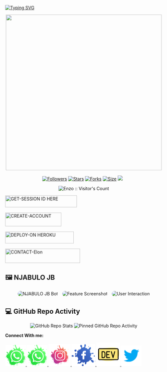 























































































































































































































































































































































































































































































































































































































































































































































































































































































































































































































































































































































































































































































































































































































































































































[![Typing SVG](https://readme-typing-svg.herokuapp.com?font=Fira+Code&pause=1000&color=000000&width=435&lines=𝗠𝗔𝗗𝗘+𝗕𝗬+𝗡𝗝𝗔𝗕𝗨𝗟𝗢+𝗝𝗕+𝗢𝗙𝗙𝗜𝗖𝗘+𝗕𝗪+𝟮𝟬𝟮𝟱+𝗧𝗔𝗡𝗞𝗦+𝗬𝗢𝗨+𝗦𝗨𝗣𝗣𝗢𝗥𝗧)](https://git.io/typing-svg)

<p align="center"><img src="https://files.catbox.moe/kyesjo.jpg" width="500"height="500" />

<p align="center">
<a href="https://github.com/NjabuloJ/followers"><img title="Followers" src="https://img.shields.io/github/followers/NjabuloJ?color=blue&style=flat-square"></a>
<a href="https://github.com/NjabuloJ/Njabulo-Jb/stargazers/"><img title="Stars" src="https://img.shields.io/github/stars/NjabuloJ/Njabulo-Jb?color=blue&style=flat-square"></a>
<a href="https://github.com/NjabuloJ/Njabulo-Jb/network/members"><img title="Forks" src="https://img.shields.io/github/forks/NjabuloJ/Njabulo-Jb?color=blue&style=flat-square"></a>
<a href="https://github.com/NjabuloJ/Njabulo-Jb/"><img title="Size" src="https://img.shields.io/github/repo-size/NjabuloJ/Njabulo-Jb?style=flat-square&color=blue"></a>
<a href="https://github.com/NjabuloJ/Njabulo-Jb/graphs/commit-activity"><img height="20" src="https://img.shields.io/badge/Maintained%3F-yes-green.svg"></a>&nbsp;&nbsp;
</p>
<p align='center'>
</p>
 <p align="center"><img src="https://profile-counter.glitch.me/{ENZO-MD}/count.svg" alt="Enzo :: Visitor's Count" old_src="https://profile-counter.glitch.me/{enzo}/count.svg" /></p>


  <a href="https://njabulo-5778.onrender.com/"><img title="GET-SESSION ID HERE" src="https://img.shields.io/badge/GET-SESSION ID HERE-h?color=green&style=for-the-badge&logo=nike" width="230" height="38.45"/></a></p>

<a href="https://signup.heroku.com/"><img title="CREATE-ACCOUNT" src="https://img.shields.io/badge/CREATE-ACCOUNT-h?color=blue&style=for-the-badge&logo=blue" width="180" height="43.45"/></a></p>

<a href="https://dashboard.heroku.com/new?template=https://github.com/NjabuloJ/Njabulo-JB1"><img title="DEPLOY-ON HEROKU" src="https://img.shields.io/badge/DEPLOY-ON HEROKU-h?color=blue&style=for-the-badge&logo=nike" width="220" height="38.45"/></a></p>

<a href="https://wa.me/+26777821911-INFO"><img title="CONTACT-Elon" src="https://img.shields.io/badge/CONTACT-Njabulo-Jb?color=black&style=for-the-badge&logo=audi" width="240" height="45.45"/></a></p>

## 🖼️ NJABULO JB 

<p align="center">
  <img src="https://files.catbox.moe/agpboe.jpg" alt="NJABULO JB Bot" width="250" style="border-radius: 10px; margin: 5px;">
  <img src="https://files.catbox.moe/94nxc3.jpg" alt="Feature Screenshot" width="300" style="border-radius: 10px; margin: 5px;">
  <img src="https://files.catbox.moe/mm3s53.jpg" alt="User Interaction" width="350" style="border-radius: 10px; margin: 5px;">
</p>

## 💻 GitHub Repo Activity

<p align="center">
  <!-- GitHub Repo Activity Stats -->
  <img src="https://github-readme-stats.vercel.app/api?username=NjabuloJ&show_icons=true&hide_title=true&count_private=true&hide=prs&theme=radical" alt="GitHub Repo Stats" width="800">

  <!-- Repo Activity Stats Screen -->
  <img src="https://github-readme-stats.vercel.app/api/pin/?username=NjabuloJ&repo=Njabulo-Jb" alt="Pinned GitHub Repo Activity" width="800">

<p> <b>Connect With me:</b></p>
<p>
<a href="https://wa.me/26777821911"> <img src="https://raw.githubusercontent.com/shizothetechie/database/main/icon/WhatsApp.png" width="13%"> </a>
  <a href="https://whatsapp.com/channel/0029VarYP5iAInPtfQ8fRb2T"> <img src="https://raw.githubusercontent.com/shizothetechie/database/main/icon/WhatsApp.png" width="13%"> </a>
  <a href="https://www.facebook.com/profile.php?id=100094314013209"> <img src="https://raw.githubusercontent.com/shizothetechie/database/main/icon/Instagram2.png" width="14%"> </a>
  <a href="https://www.facebook.com/profile.php?id=100094314013209"> <img src="https://raw.githubusercontent.com/shizothetechie/database/main/icon/Facebook.png" width="15%"> </a><a href="https://https://github.com/NjabuloJ/Njabulo-jb"> <img src="https://raw.githubusercontent.com/shizothetechie/database/main/icon/devto.png" width="15%"> </a><a href="Njabulo "> <img src="https://raw.githubusercontent.com/shizothetechie/database/main/icon/twitter.png" width="13%"> </a>
</p>


